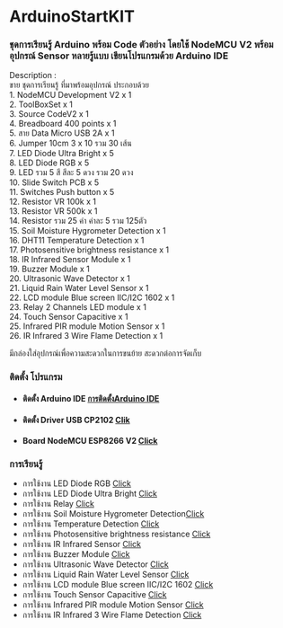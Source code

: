 <h1>ArduinoStartKIT</h1>
<h3>ชุดการเรียนรู้ Arduino พร้อม Code ตัวอย่าง โดยใช้ NodeMCU V2 พร้อมอุปกรณ์ Sensor หลายรู้แบบ เขียนโปรแกรมด้วย
Arduino IDE</h3>
Description :<br>
ขาย ชุดการเรียนรู้ ที่มาพร้อมอุปกรณ์ ประกอบด้วย<br>
1. NodeMCU Development V2 x 1 <br>
2. ToolBoxSet x 1 <br>
3. Source CodeV2 x 1 <br>
4. Breadboard 400 points x 1 <br>
5. สาย Data Micro USB 2A x 1 <br>
6. Jumper 10cm 3 x 10 รวม 30 เส้น <br>
7. LED Diode Ultra Bright x 5 <br>
8. LED Diode RGB x 5 <br>
9. LED รวม 5 สี สีละ 5 ดวง รวม 20 ดวง <br>
10. Slide Switch PCB x 5 <br>
11. Switches Push button x 5 <br>
12. Resistor VR 100k x 1 <br>
13. Resistor VR 500k x 1 <br>
14. Resistor รวม 25 ค่า ค่าละ 5 รวม 125ตัว <br>
15. Soil Moisture Hygrometer Detection x 1 <br>
16. DHT11 Temperature Detection x 1 <br>
17. Photosensitive brightness resistance x 1 <br>
18. IR Infrared Sensor Module x 1 <br>
19. Buzzer Module x 1 <br>
20. Ultrasonic Wave Detector x 1 <br>
21. Liquid Rain Water Level Sensor x 1 <br>
22. LCD module Blue screen IIC/I2C 1602 x 1 <br>
23. Relay 2 Channels LED module x 1 <br>
24. Touch Sensor Capacitive x 1 <br>
25. Infrared PIR module Motion Sensor x 1 <br>
26. IR Infrared 3 Wire Flame Detection x 1 <br>

มีกล่องใส่อุปกรณ์เพื่อความสะดวกในการขนย้าย สะดวกต่อการจัดเก็บ

<h3>ติดตั้ง โปรแกรม</h3>
<ul>
<li>
<h4>ติดตั้ง Arduino IDE <a href="https://github.com/kprappcompile/Install-Arduino-IDE">การติดตั้งArduino
    IDE</a></h4>
</li>
<li>
<h4>ติดตั้ง Driver USB CP2102 <a href="https://github.com/kprappcompile/Install-Arduino-IDE"> Clik</a></h4>
</li>
<li>
<h4>Board NodeMCU ESP8266 V2 <a href="https://github.com/kprappcompile/Install-Arduino-IDE">Click </a> </h4>
</li>
</ul>

<h3>การเรียนรู้</h3>
<ul>
<li>การใช้งาน LED Diode RGB <a href="https://github.com/kprappcompile/Install-Drever-C2102">Click</a></li>


<li>การใช้งาน LED Diode Ultra Bright <a href="https://github.com/kprappcompile/Install-Drever-C2102">Click</a>
</li>


<li>การใช้งาน Relay <a href="https://github.com/kprappcompile/Install-Drever-C2102">Click</a></li>

<li>การใช้งาน Soil Moisture Hygrometer Detection<a
href="https://github.com/kprappcompile/Install-Drever-C2102">Click</a></li>
<li>การใช้งาน Temperature Detection <a href="https://github.com/kprappcompile/Install-Drever-C2102">Click</a>
</li>
<li>การใช้งาน Photosensitive brightness resistance <a
href="https://github.com/kprappcompile/Install-Drever-C2102">Click</a></li>
<li>การใช้งาน IR Infrared Sensor <a href="https://github.com/kprappcompile/Install-Drever-C2102">Click</a></li>
<li>การใช้งาน Buzzer Module <a href="https://github.com/kprappcompile/Install-Drever-C2102">Click</a></li>
<li>การใช้งาน Ultrasonic Wave Detector <a href="https://github.com/kprappcompile/Install-Drever-C2102">Click</a>
</li>
<li>การใช้งาน Liquid Rain Water Level Sensor <a
href="https://github.com/kprappcompile/Install-Drever-C2102">Click</a></li>
<li>การใช้งาน LCD module Blue screen IIC/I2C 1602 <a
href="https://github.com/kprappcompile/Install-Drever-C2102">Click</a></li>
<li>การใช้งาน Touch Sensor Capacitive <a href="https://github.com/kprappcompile/Install-Drever-C2102">Click</a>
</li>
<li>การใช้งาน Infrared PIR module Motion Sensor <a
href="https://github.com/kprappcompile/Install-Drever-C2102">Click</a></li>
<li>การใช้งาน IR Infrared 3 Wire Flame Detection <a
href="https://github.com/kprappcompile/Install-Drever-C2102">Click</a></li>
</ul>

